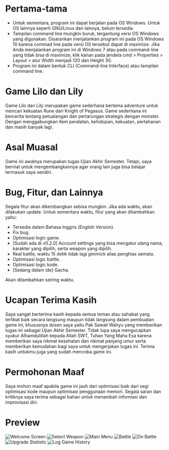# Pertama-tama

- Untuk sementara, program ini dapat berjalan pada OS Windows. Untuk OS lainnya seperti GNU/Linux dan lainnya, belum tersedia.
- Tampilan command line mungkin buruk, tergantung versi OS Windows yang digunakan. Disarankan menjalankan program ini pada OS Windows 10 karena commad line pada versi OS tersebut dapat di maximize. Jika Anda menjalankan program ini di Windows 7 atau pada command-line yang tidak bisa di maximize, klik kanan pada jendela cmd > Properties > Layout > atur Width menjadi 120 dan Height 30.
- Program ini dalam bentuk CLI (Command-line Interface) atau tampilan command line.

# Game Lilo dan Lily

Game Lilo dan Lily merupakan game sederhana bertema adventure untuk mencari kekuatan Rune dari Knight of Pegasus. Game sederhana ini bercerita tentang petualangan dan pertarungan strategis dengan monster. Dengan menggabungkan item peralatan, kehidupan, kekuatan, pertahanan dan masih banyak lagi.

# Asal Muasal

Game ini awalnya merupakan tugas Ujian Akhir Semester. Tetapi, saya berniat untuk mengembangkannya agar orang lain juga bisa belajar termasuk saya sendiri.

# Bug, Fitur, dan Lainnya

Segala fitur akan dikembangkan sebisa mungkin. Jika ada waktu, akan dilakukan update. Untuk sementara waktu, fitur yang akan ditambahkan yaitu:
- Tersedia dalam Bahasa Inggris (English Version).
- Fix bug.
- Optimisasi logic game.
- [Sudah ada di v0.2.0] Account settings yang bisa mengatur ulang nama, karakter yang dipilih, serta weapon yang dipilih.
- Real battle, waktu 15 detik tidak lagi gimmick alias penghias semata.
- Optimisasi logic battle.
- Optimisasi logic kode.
- [Sedang dalam ide] Gacha.

Akan ditambahkan seiring waktu.

# Ucapan Terima Kasih

Saya sangat berterima kasih kepada semua teman atau sahabat yang terlibat baik secara langsung maupun tidak langsung dalam pembuatan game ini, khususnya dosen saya yaitu Pak Sawali Wahyu yang memberikan tugas ini sebagai Ujian Akhir Semester. Tidak lupa saya mengucapkan syukur Alhamdulillah kepada Allah SWT, Tuhan Yang Maha Esa karena memberikan saya nikmat kesehatan dan nikmat panjang umur serta memberikan kemudahan bagi saya untuk mengerjakan tugas ini. Terima kasih untukmu juga yang sudah mencoba game ini.

# Permohonan Maaf

Saya mohon maaf apabila game ini jauh dari optimisasi baik dari segi optimisasi kode maupun optimisasi penggunaan memori. Segala saran dan kritiknya saya terima sebagai bahan untuk menambah informasi dan improvisasi diri.

# Preview

![Welcome Screen](https://github.com/NVG-64/GameUAS/blob/master/preview/1.PNG?raw=true)
![Select Weapon](https://github.com/NVG-64/GameUAS/blob/master/preview/4.PNG?raw=true)
![Main Menu](https://github.com/NVG-64/GameUAS/blob/master/preview/5.PNG?raw=true)
![Battle](https://github.com/NVG-64/GameUAS/blob/master/preview/7.PNG?raw=true)
![On Battle](https://github.com/NVG-64/GameUAS/blob/master/preview/8.PNG?raw=true)
![Upgrade Statistic](https://github.com/NVG-64/GameUAS/blob/master/preview/9.PNG?raw=true)
![Log Game History](https://github.com/NVG-64/GameUAS/blob/master/preview/10.PNG?raw=true)